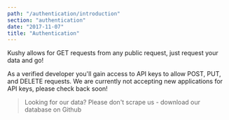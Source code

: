 ```yaml
---
path: "/authentication/introduction"
section: "authentication"
date: "2017-11-07"
title: "Authentication"
---
```


Kushy allows for GET requests from any public request, just request your data and go!

As a verified developer you'll gain access to API keys to allow POST, PUT, and DELETE requests. We are currently not accepting new applications for API keys, please check back soon!

>  Looking for our data? Please don't scrape us - download our database on Github